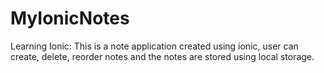 # MyIonicNotes

Learning Ionic:
This is a note application created using ionic, user can create, delete, reorder notes and the notes are stored using local storage.
